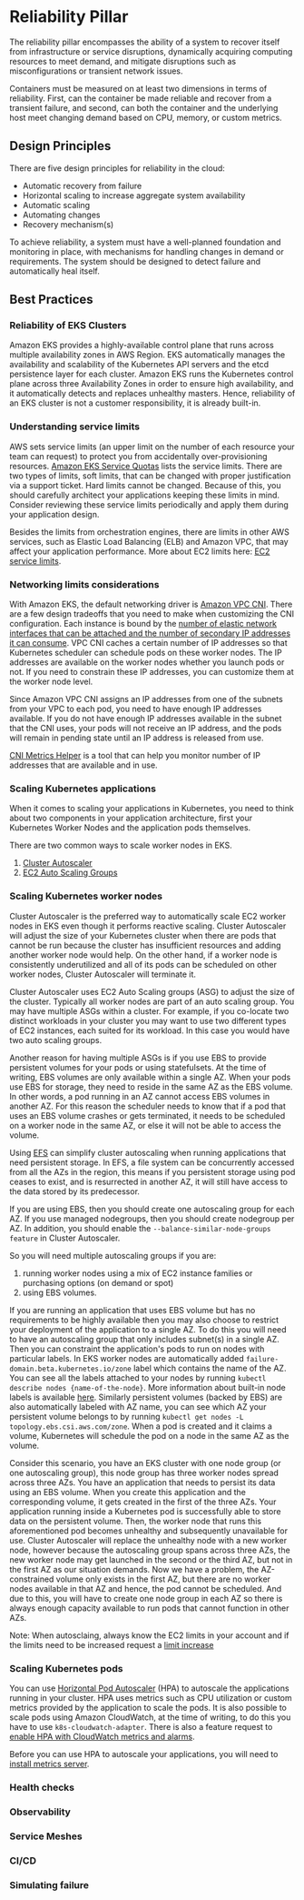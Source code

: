 # Reliability Pillar

The reliability pillar encompasses the ability of a system to recover itself from infrastructure or service disruptions, dynamically acquiring computing resources to meet demand, and mitigate disruptions such as misconfigurations or transient network issues.

Containers must be measured on at least two dimensions in terms of reliability. First, can the container be made reliable and recover from a transient failure, and second, can both the container and the underlying host meet changing demand based on CPU, memory, or custom metrics.

## Design Principles

There are five design principles for reliability in the cloud:

* Automatic recovery from failure
* Horizontal scaling to increase aggregate system availability
* Automatic scaling
* Automating changes
* Recovery mechanism(s)

To achieve reliability, a system must have a well-planned foundation and monitoring in place, with mechanisms for handling changes in demand or requirements. The system should be designed to detect failure and automatically heal itself.

## Best Practices
### Reliability of EKS Clusters
Amazon EKS provides a highly-available control plane that runs across multiple availability zones in AWS Region. EKS automatically manages the availability and scalability of the Kubernetes API servers and the etcd persistence layer for each cluster. Amazon EKS runs the Kubernetes control plane across three Availability Zones in order to ensure high availability, and it automatically detects and replaces unhealthy masters. Hence, reliability of an EKS cluster is not a customer
responsibility, it is already built-in.

### Understanding service limits
AWS sets service limits (an upper limit on the number of each resource your team can request) to protect you from accidentally over-provisioning resources. [Amazon EKS Service Quotas](https://docs.aws.amazon.com/eks/latest/userguide/service-quotas.html) lists the service limits. There are two types of limits, soft limits, that can be changed with proper justification via a support ticket. Hard limits cannot be changed. Because of this, you should carefully architect your applications
keeping these limits in mind. Consider reviewing these service limits periodically and apply them during your application design. 

Besides the limits from orchestration engines, there are limits in other AWS services, such as Elastic Load Balancing (ELB) and Amazon VPC, that may affect your application performance.
More about EC2 limits here: [EC2 service limits](https://docs.aws.amazon.com/AWSEC2/latest/UserGuide/ec2-resource-limits.html). 

### Networking limits considerations
With Amazon EKS, the default networking driver is [Amazon VPC CNI](https://github.com/aws/amazon-vpc-cni-k8s). There are a few design tradeoffs that you need to make when customizing the CNI configuration. Each instance is bound by the [number of elastic network interfaces that can be attached and the number of secondary IP addresses it can consume](https://docs.aws.amazon.com/AWSEC2/latest/UserGuide/using-eni.html). VPC CNI caches a certain number of IP addresses so that Kubernetes scheduler can schedule pods on these worker nodes. The IP addresses are available on the worker nodes whether you launch pods or not. If you need to constrain these IP addresses, you can customize them at the worker node level.

Since Amazon VPC CNI assigns an IP addresses from one of the subnets from your VPC to each pod, you need to have enough IP addresses available. If you do not have enough IP addresses available in the subnet that the CNI uses, your pods will not receive an IP address, and the pods will remain in pending state until an IP address is released from use. 

[CNI Metrics Helper](https://docs.aws.amazon.com/eks/latest/userguide/cni-metrics-helper.html) is a tool that can help you monitor number of IP addresses that are available and in use. 

### Scaling Kubernetes applications
When it comes to scaling your applications in Kubernetes, you need to think about two components in your application architecture, first your Kubernetes Worker Nodes and the application pods themselves.

There are two common ways to scale worker nodes in EKS. 

1. [Cluster Autoscaler](https://github.com/kubernetes/autoscaler/blob/master/cluster-autoscaler/cloudprovider/aws/README.md) 
2. [EC2 Auto Scaling Groups](https://docs.aws.amazon.com/autoscaling/ec2/userguide/AutoScalingGroup.html)


### Scaling Kubernetes worker nodes
Cluster Autoscaler is the preferred way to automatically scale EC2 worker nodes in EKS even though it performs reactive scaling. Cluster Autoscaler will adjust the size of your Kubernetes cluster when there are pods that cannot be run because the cluster has insufficient resources and adding another worker node would help. On the other hand, if a worker node is consistently underutilized and all of its pods can be scheduled on other worker nodes, Cluster Autoscaler will terminate
it. 

Cluster Autoscaler uses EC2 Auto Scaling groups (ASG) to adjust the size of the cluster. Typically all worker nodes are part of an auto scaling group. You may have multiple ASGs within a cluster. For example, if you co-locate two distinct workloads in your cluster you may want to use two different types of EC2 instances, each suited for its workload. In this case you would have two auto scaling groups.

Another reason for having multiple ASGs is if you use EBS to provide persistent
volumes for your pods or using statefulsets. At the time of writing, EBS volumes are only available within a single AZ. When your pods use EBS for storage, they need to reside in the same AZ as the EBS volume. In other words, a pod running in an AZ cannot access EBS volumes in another AZ. For this reason the scheduler needs to know that if a pod that uses an EBS volume crashes or gets terminated, it needs to be scheduled on a worker node in the same AZ, or else it will not be able to
access the volume. 

Using [EFS](https://github.com/kubernetes-sigs/aws-efs-csi-driver) can simplify cluster autoscaling when running applications that need persistent storage. In EFS, a file system can be concurrently accessed from all the AZs in the region, this means if you persistent storage using pod ceases to exist, and is resurrected in another AZ, it will still have access to the data stored by its predecessor.

If you are using EBS, then you should create one autoscaling group for each AZ. If you use managed nodegroups, then you should create nodegroup per AZ. In addition, you should enable the `--balance-similar-node-groups feature` in Cluster Autoscaler.

So you will need multiple autoscaling groups if you are:

1. running worker nodes using a mix of EC2 instance families or purchasing options (on demand or spot)
2. using EBS volumes.

If you are running an application that uses EBS volume but has no requirements to be highly available then you may also choose to restrict your deployment of the application to a single AZ. To do this you will need to have an autoscaling group that only includes subnet(s) in a single AZ. Then you can constraint the application's pods to run on nodes with particular labels. In EKS worker nodes are automatically added `failure-domain.beta.kubernetes.io/zone` label which contains the name of the AZ. You can see all the labels attached to your nodes by running `kubectl describe nodes {name-of-the-node}`. More information about built-in node labels is available [here](https://kubernetes.io/docs/concepts/configuration/assign-pod-node/#built-in-node-labels). Similarly persistent volumes (backed by EBS) are also automatically labeled with AZ name, you can see which AZ your persistent volume belongs to by running `kubectl get nodes -L topology.ebs.csi.aws.com/zone`. When a pod is created and it claims a volume, Kubernetes will schedule the pod on a node in the same AZ as the volume. 

Consider this scenario, you have an EKS cluster with one node group (or one autoscaling group), this node group has three worker nodes spread across three AZs. You have an application that needs to persist its data using an EBS volume. When you create this application and the corresponding volume, it gets created in the first of the three AZs. Your application running inside a Kubernetes pod is successfully able to store data on the persistent volume. Then, the worker node that runs this aforementioned pod becomes unhealthy and subsequently unavailable for use. Cluster Autoscaler will replace the unhealthy node with a new worker node, however because the autoscaling group spans across three AZs, the new worker node may get launched in the second or the third AZ, but not in the first AZ as our situation demands. Now we have a problem, the AZ-constrained volume only exists in the first AZ, but there are no worker nodes available in that AZ and hence, the pod cannot be scheduled. And due to this, you will have to create one node group in each AZ so there is always enough capacity available to run pods that cannot function in other AZs. 


Note:
When autosclaing, always know the EC2 limits in your account and if the limits need to be increased request a [limit increase](https://docs.aws.amazon.com/AWSEC2/latest/UserGuide/ec2-resource-limits.html)


### Scaling Kubernetes pods
You can use [Horizontal Pod Autoscaler](https://kubernetes.io/docs/tasks/run-application/horizontal-pod-autoscale/) (HPA) to autoscale the applications running in your cluster. HPA uses metrics such as CPU utilization or custom metrics provided by the application to scale the pods. It is also possible to scale pods using Amazon CloudWatch, at the time of writing, to do this you have to use `k8s-cloudwatch-adapter`. There is also a feature request to [enable HPA with CloudWatch
metrics and alarms](https://github.com/aws/containers-roadmap/issues/120). 

Before you can use HPA to autoscale your applications, you will need to [install metrics server](https://aws.amazon.com/premiumsupport/knowledge-center/eks-metrics-server-pod-autoscaler/).


### Health checks

### Observability 

### Service Meshes

### CI/CD

### Simulating failure

